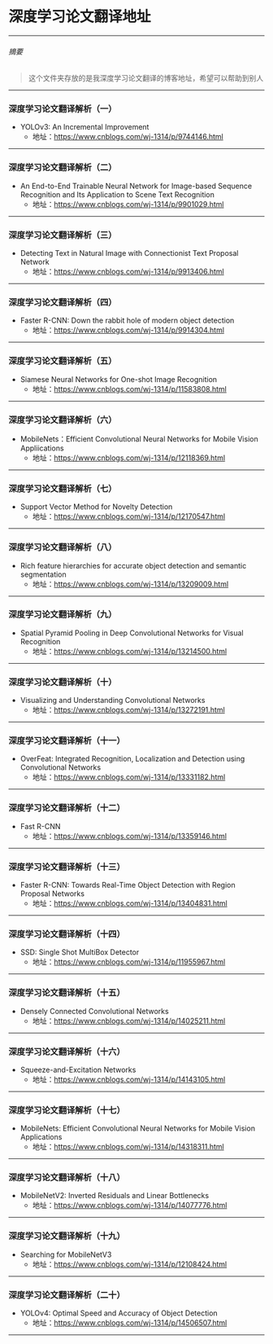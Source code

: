 # 深度学习论文翻译地址
***
###### 摘要
> 这个文件夹存放的是我深度学习论文翻译的博客地址，希望可以帮助到别人
***
### 深度学习论文翻译解析（一）
- YOLOv3: An Incremental Improvement
  - 地址：https://www.cnblogs.com/wj-1314/p/9744146.html
***
### 深度学习论文翻译解析（二）
- An End-to-End Trainable Neural Network for Image-based Sequence Recognition and Its Application to Scene Text Recognition
  - 地址：https://www.cnblogs.com/wj-1314/p/9901029.html
***
### 深度学习论文翻译解析（三）
- Detecting Text in Natural Image with Connectionist Text Proposal Network
  - 地址：https://www.cnblogs.com/wj-1314/p/9913406.html
***
### 深度学习论文翻译解析（四）
- Faster R-CNN: Down the rabbit hole of modern object detection
  - 地址：https://www.cnblogs.com/wj-1314/p/9914304.html
***
### 深度学习论文翻译解析（五）
- Siamese Neural Networks for One-shot Image Recognition
  - 地址：https://www.cnblogs.com/wj-1314/p/11583808.html
***
### 深度学习论文翻译解析（六）
- MobileNets：Efficient Convolutional Neural Networks for Mobile Vision Appliications
  - 地址：https://www.cnblogs.com/wj-1314/p/12118369.html
***
### 深度学习论文翻译解析（七）
- Support Vector Method for Novelty Detection
  - 地址：https://www.cnblogs.com/wj-1314/p/12170547.html
***
### 深度学习论文翻译解析（八）
- Rich feature hierarchies for accurate object detection and semantic segmentation
  - 地址：https://www.cnblogs.com/wj-1314/p/13209009.html
***
### 深度学习论文翻译解析（九）
- Spatial Pyramid Pooling in Deep Convolutional Networks for Visual Recognition
  - 地址：https://www.cnblogs.com/wj-1314/p/13214500.html
***
### 深度学习论文翻译解析（十）
- Visualizing and Understanding Convolutional Networks
  - 地址：https://www.cnblogs.com/wj-1314/p/13272191.html
***
### 深度学习论文翻译解析（十一）
- OverFeat: Integrated Recognition, Localization and Detection using Convolutional Networks
  - 地址：https://www.cnblogs.com/wj-1314/p/13331182.html
***
### 深度学习论文翻译解析（十二）
- Fast R-CNN
  - 地址：https://www.cnblogs.com/wj-1314/p/13359146.html
***
### 深度学习论文翻译解析（十三）
- Faster R-CNN: Towards Real-Time Object Detection with Region Proposal Networks
  - 地址：https://www.cnblogs.com/wj-1314/p/13404831.html
***
### 深度学习论文翻译解析（十四）
- SSD: Single Shot MultiBox Detector
  - 地址：https://www.cnblogs.com/wj-1314/p/11955967.html
***
### 深度学习论文翻译解析（十五）
- Densely Connected Convolutional Networks
  - 地址：https://www.cnblogs.com/wj-1314/p/14025211.html
***
### 深度学习论文翻译解析（十六）
- Squeeze-and-Excitation Networks
  - 地址：https://www.cnblogs.com/wj-1314/p/14143105.html
***
### 深度学习论文翻译解析（十七）
- MobileNets: Efficient Convolutional Neural Networks for Mobile Vision Applications
  - 地址：https://www.cnblogs.com/wj-1314/p/14318311.html
***
### 深度学习论文翻译解析（十八）
- MobileNetV2: Inverted Residuals and Linear Bottlenecks
  - 地址：https://www.cnblogs.com/wj-1314/p/14077776.html
***
### 深度学习论文翻译解析（十九）
- Searching for MobileNetV3
  - 地址：https://www.cnblogs.com/wj-1314/p/12108424.html
***
### 深度学习论文翻译解析（二十）
- YOLOv4: Optimal Speed and Accuracy of Object Detection
  - 地址：https://www.cnblogs.com/wj-1314/p/14506507.html
***
